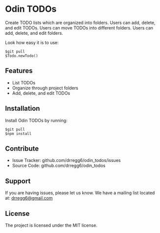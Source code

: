 Odin TODOs
========

Create TODO lists which are organized into folders. Users can add, delete, and edit TODOs.
Users can move TODOs into different folders. Users can add, delete, and edit folders.

Look how easy it is to use:

    $git pull
    $Todo.newTodo()

Features
--------

- List TODOs
- Organize through project folders
- Add, delete, and edit TODOs

Installation
------------

Install Odin TODOs by running:

    $git pull
    $npm install

Contribute
----------

- Issue Tracker: github.com/drregg6/odin_todos/issues
- Source Code: github.com/drregg6/odin_todos

Support
-------

If you are having issues, please let us know.
We have a mailing list located at: drregg6@gmail.com

License
-------

The project is licensed under the MIT license.